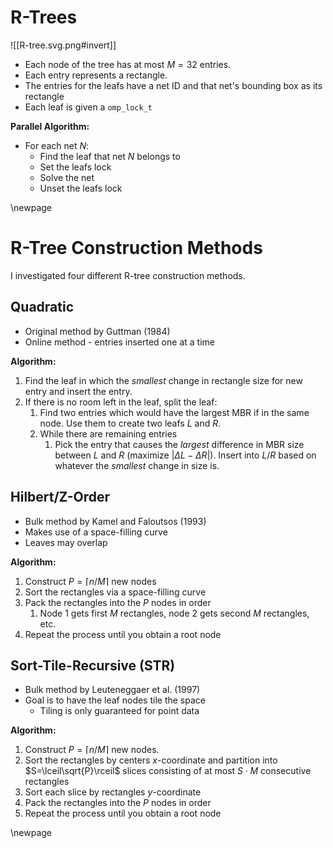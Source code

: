 
# R-Trees

![[R-tree.svg.png#invert]]

- Each node of the tree has at most $M=32$ entries.
- Each entry represents a rectangle.
- The entries for the leafs have a net ID and that net's bounding box as its rectangle
- Each leaf is given a `omp_lock_t`

**Parallel Algorithm:**

- For each net $N$:
	- Find the leaf that net $N$ belongs to
	- Set the leafs lock
	- Solve the net
	- Unset the leafs lock

\newpage
# R-Tree Construction Methods

I investigated four different R-tree construction methods.

## Quadratic

- Original method by Guttman (1984)
- Online method - entries inserted one at a time

**Algorithm:**

1. Find the leaf in which the *smallest* change in rectangle size for new entry and insert the entry.
2. If there is no room left in the leaf, split the leaf:
	1. Find two entries which would have the largest MBR if in the same node. Use them to create two leafs $L$ and $R$.
	2. While there are remaining entries
		1. Pick the entry that causes the *largest* difference in MBR size between $L$ and $R$ (maximize $|\Delta L-\Delta R|$). Insert into $L$/$R$ based on whatever the *smallest* change in size is.

## Hilbert/Z-Order

- Bulk method by Kamel and Faloutsos (1993)
- Makes use of a space-filling curve
- Leaves may overlap

**Algorithm:**

1. Construct $P=\lceil n/M\rceil$ new nodes
2. Sort the rectangles via a space-filling curve
3. Pack the rectangles into the $P$ nodes in order
	1. Node 1 gets first $M$ rectangles, node 2 gets second $M$ rectangles, etc.
4. Repeat the process until you obtain a root node

## Sort-Tile-Recursive (STR)

- Bulk method by Leuteneggaer et al. (1997)
- Goal is to have the leaf nodes tile the space
	- Tiling is only guaranteed for point data

**Algorithm:**

1. Construct $P=\lceil n/M\rceil$ new nodes.
2. Sort the rectangles by centers $x$-coordinate and partition into $S=\lceil\sqrt{P}\rceil$ slices consisting of at most $S\cdot M$ consecutive rectangles
3. Sort each slice by rectangles $y$-coordinate
4. Pack the rectangles into the $P$ nodes in order
5. Repeat the process until you obtain a root node

\newpage